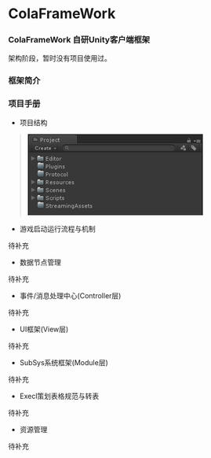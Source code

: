 # ColaFrameWork  

### ColaFrameWork 自研Unity客户端框架  
架构阶段，暂时没有项目使用过。  

### 框架简介  

### 项目手册  

* 项目结构  
> ![](./Doc/image/1.png)  

* 游戏启动运行流程与机制  

待补充

* 数据节点管理   

待补充  

* 事件/消息处理中心(Controller层)    

待补充  

* UI框架(View层)   

待补充  

* SubSys系统框架(Module层)  

待补充  

* Execl策划表格规范与转表  

待补充  

* 资源管理  

待补充  




